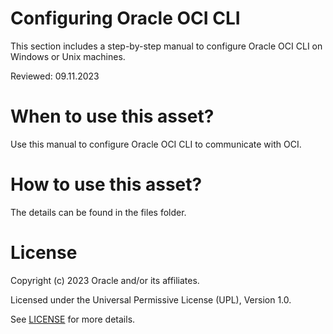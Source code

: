 # Configuring Oracle OCI CLI
 
This section includes a step-by-step manual to configure Oracle OCI CLI on Windows or Unix machines.
 
Reviewed: 09.11.2023
 
# When to use this asset?
 
Use this manual to configure Oracle OCI CLI to communicate with OCI.
 
# How to use this asset?
 
The details can be found in the files folder.
 
# License
 
Copyright (c) 2023 Oracle and/or its affiliates.
 
Licensed under the Universal Permissive License (UPL), Version 1.0.
 
See [LICENSE](https://github.com/oracle-devrel/technology-engineering/blob/main/LICENSE) for more details.



